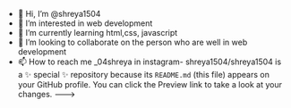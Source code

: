 - 👋 Hi, I’m @shreya1504
- 👀 I’m interested in web development 
- 🌱 I’m currently learning html,css, javascript
- 💞️ I’m looking to collaborate on the person who are well in web development
- 📫 How to reach me _04shreya in instagram-
shreya1504/shreya1504 is a ✨ special ✨ repository because its `README.md` (this file) appears on your GitHub profile.
You can click the Preview link to take a look at your changes.
--->
